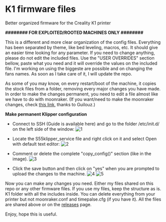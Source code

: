 # K1 firmware files
Better organized firmware for the Creality K1 printer

**######## FOR EXPLOITED/ROOTED MACHINES ONLY ########**

This is a different and more clear organization of the config files.
Everything has been separated by theme, like bed leveling, macros, etc.
It should give an easier time looking for any parameter.
If you need to change anything, please do not edit the included files.
Use the "USER OVERRIDES" section bellow, paste what you need and it will 
override the values on the included file.
I'm working on using the biggeste are possible and on changing the fans names.
As soon as I take care of it, I will update the repo.

As some of you may know, on every restart/boot of the machine, it copies the stock files from a folder, 
removing every major changes you have made.
In order to make the changes permanent, you need to edit a file almost like we have to do with moonraker.
(If you want/need to make the moonraker changes, check [this link](https://github.com/Guilouz/Creality-K1-and-K1-Max/wiki/Permanent-Moonraker-Configuration), thanks to Guilouz.)


**Make permanent Klipper configuration**
- Connect to SSH (Guide is available here) and go to the folder /etc/init.d/ on the left side of the window:
![1](https://github.com/3dprintpt/K1_organized_firmware/assets/86446936/36361321-6a7e-46d3-b25d-02850749af0b)

- Locate the S55klipper_service file and right click on it and select Open with default text editor:
![2](https://github.com/3dprintpt/K1_organized_firmware/assets/86446936/6fd9c826-0abe-48fb-afe4-a8c5e1e5a68f)

- Comment or delete the complete "copy_config()" section (like in the image).
  ![3](https://github.com/3dprintpt/K1_organized_firmware/assets/86446936/778d7b49-6a13-4884-9d65-62523d8f1731)

- Click the save button and then click on "yes" when you are prompted to upload the changes to the machine.
![4](https://github.com/3dprintpt/K1_organized_firmware/assets/86446936/5ad0b94a-ab8c-4327-ad45-71cf27c78fcd)
![5](https://github.com/3dprintpt/K1_organized_firmware/assets/86446936/903d2217-52e0-46b7-8f6d-d8fc601eb199)

Now you can make any changes you need.
Either my files shared on this repo or any other firmware files.
If you use my files, keep the structure as is. K1 folder with all the includes inside.
You can delete everything from your printer but not moonraker.conf and timepalse.cfg (if you have it).
All the files are shared above or on the [releases](https://github.com/3dprintpt/K1_organized_firmware/releases/tag/K1_firmware) page.

Enjoy, hope this is useful.
